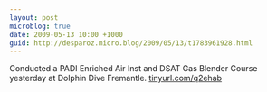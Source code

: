 ```yaml
---
layout: post
microblog: true
date: 2009-05-13 10:00 +1000
guid: http://desparoz.micro.blog/2009/05/13/t1783961928.html
---
```

Conducted a PADI Enriched Air Inst and DSAT Gas Blender Course yesterday at Dolphin Dive Fremantle. [tinyurl.com/q2ehab](http://tinyurl.com/q2ehab)
